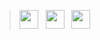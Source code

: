 > <a href="https://instagram.com/ayush_the_dev?utm_medium=copy_link"><img src="https://cdn-icons-png.flaticon.com/512/2111/2111463.png" width="30"></a>&nbsp;&nbsp; 
<a href="https://t.me/Ayush_K5"><img src="https://cdn-icons-png.flaticon.com/512/906/906377.png" width="30"></a>&nbsp;&nbsp;
<a href="https://stackoverflow.com/users/13060979/ayush-kumar"><img src="https://cdn-icons-png.flaticon.com/512/2111/2111628.png" width="30"></a>
